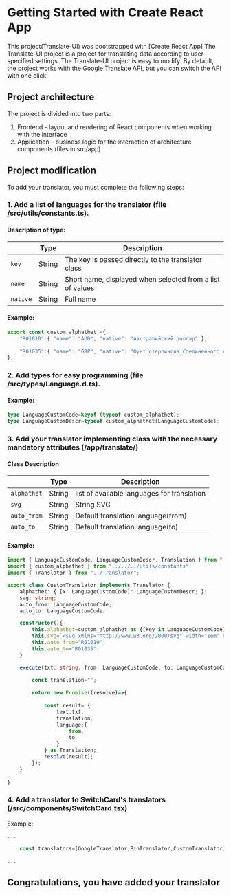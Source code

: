 # Getting Started with Create React App

This project(Translate-UI) was bootstrapped with [Create React App]
The Translate-UI project is a project for translating data according to user-specified settings.
The Translate-UI project is easy to modify.
By default, the project works with the Google Translate API, but you can switch the API with one click!
## Project architecture

The project is divided into two parts:
1. Frontend - layout and rendering of React components when working with the interface
2. Application - business logic for the interaction of architecture components (files in src/app)

## Project modification
To add your translator, you must complete the following steps:
### 1. Add a list of languages ​​for the translator (file /src/utils/constants.ts). 
####  Description of type: 

|           | Type   | Description                                              |
| --------  | ------ |--------------------------------------------------------- |
| `key`     | String | The key is passed directly to the translator class       |
| `name`    | String | Short name, displayed when selected from a list of values|
| `native`  | String | Full name                                                |


#### Example:

```typescript
export const custom_alphathet ={
    "R01010":{ "name": "AUD", "native": "Австралийский доллар" },
    ...
    "R01035":{ "name": "GBP", "native": "Фунт стерлингов Соединенного королевства" },
};
```
### 2. Add types for easy programming (file /src/types/Language.d.ts).

#### Example:

```typescript
type LanguageCustomCode=keyof (typeof custom_alphathet);
type LanguageCustomDescr=typeof custom_alphathet[LanguageCustomCode];

```
### 3. Add your translator implementing class with the necessary mandatory attributes (/app/translate/)
#### Class Description
|           | Type   | Description                                              |
| --------  | ------ |--------------------------------------------------------- |
| `alphathet`     | String | list of available languages ​​for translation        |
| `svg`    | String | String SVG |
| `auto_from`  | String | Default translation language(from)                    |
| `auto_to`  | String | Default translation language(to)                        |

#### Example:

```typescript
import { LanguageCustomCode, LanguageCustomDescr, Translation } from "../../../types/Language";
import { custom_alphathet } from "../../../utils/constants";
import { Translator } from "../Translator";

export class CustomTranslator implements Translator {
    alphathet: { [x: LanguageCustomCode]: LanguageCustomDescr; };
    svg: string;
    auto_from: LanguageCustomCode;
    auto_to: LanguageCustomCode;

    constructor(){
        this.alphathet=custom_alphathet as {[key in LanguageCustomCode]:LanguageCustomDescr};
        this.svg=`<svg xmlns="http://www.w3.org/2000/svg" width="1em" height="1em" viewBox="0 0 24 24"><path fill="black" d="M6.5 10h-2v7h2zm6 0h-2v7h2zm8.5 9H2v2h19zm-2.5-9h-2v7h2zm-7-6.74L16.71 6H6.29zm0-2.26L2 6v2h19V6z"/></svg>`;
        this.auto_from="R01010";
        this.auto_to="R01035";
    }

    execute(txt: string, from: LanguageCustomCode, to: LanguageCustomCode): Promise<Translation> {

        const translation="";
        
        return new Promise((resolve)=>{
            
            const result= {
                text:txt,
                translation,
                language:{
                    from,
                    to
                }
            } as Translation;
            resolve(result);
        });
    }
    
}
```
### 4. Add a translator to SwitchCard's translators (/src/components/SwitchCard.tsx)
Example:
```typescript
...

    const translators=[GoogleTranslator,BinTranslator,CustomTranslator];

...
```
## Congratulations, you have added your translator